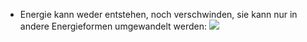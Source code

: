 - Energie kann weder entstehen, noch verschwinden, sie kann nur in andere Energieformen umgewandelt werden:
![](Pasted%20image%2020240430120553.png)

